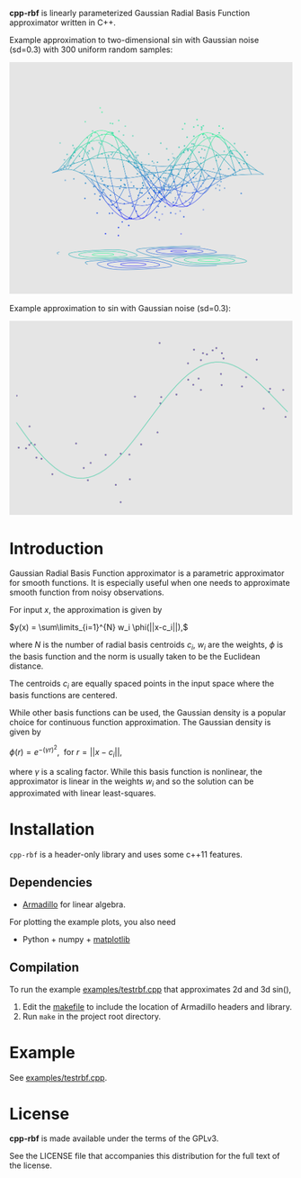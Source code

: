 **cpp-rbf** is linearly parameterized Gaussian Radial Basis Function approximator written in C++.

Example approximation to two-dimensional sin with Gaussian noise (sd=0.3) with 300 uniform random samples:

![](figures/3d_ex2.png)

Example approximation to sin with Gaussian noise (sd=0.3):

![](figures/2d_ex.png)

# Introduction
Gaussian Radial Basis Function approximator is a parametric approximator for smooth functions. It is especially useful when one needs to approximate smooth function from noisy observations.

For input $x$, the approximation is given by

$y(x) = \sum\limits_{i=1}^{N} w_i \phi(||x-c_i||),$

where $N$ is the number of radial basis centroids $c_i$, $w_i$ are the weights, $\phi$ is the basis function and the norm is usually taken to be the Euclidean distance.

The centroids $c_i$ are equally spaced points in the input space where the basis functions are centered.

While other basis functions can be used, the Gaussian density is a popular choice for continuous function approximation. The Gaussian density is given by

$\phi(r) = e^{-(\gamma r)^2}, \ \ \text{for} \ r=||x-c_i||,$ 

where $\gamma$ is a scaling factor. While this basis function is nonlinear, the approximator is linear in the weights $w_i$ and so the solution can be approximated with linear least-squares.

# Installation
`cpp-rbf` is a header-only library and uses some c++11 features.

## Dependencies
* [Armadillo](http://arma.sourceforge.net) for linear algebra.

For plotting the example plots, you also need

* Python + numpy + [matplotlib](http://matplotlib.org/)

## Compilation
To run the example [examples/testrbf.cpp](examples/testrbf.cpp) that approximates 2d and 3d sin(),

1. Edit the [makefile](Makefile) to include the location of Armadillo headers and library.
2. Run `make` in the project root directory.

# Example
See [examples/testrbf.cpp](examples/testrbf.cpp).

# License

**cpp-rbf** is made available under the terms of the GPLv3.

See the LICENSE file that accompanies this distribution for the full text of the license.
